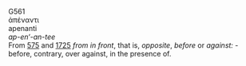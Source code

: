 <body>
  <p>G561<br>  ἀπέναντι  <br> apenanti  <br><i>ap-en‘-an-tee </i><br>From <a href="g0575.htm">575</a> and <a href="g1725.htm">1725</a>  <i>from</i> <i>in</i> <i>front</i>, that is, <i>opposite</i>, <i>before</i> or <i>against:</i> - before, contrary, over against, in the presence of.<br></p>
 </body>